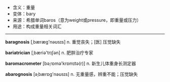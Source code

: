 - <span class="definition">含义：重量</span>
- <span class="definition">变体：bary</span>
- <span class="definition">来源：希腊单词baros（意为weight或pressure，即重量或压力）</span>
- <span class="definition">用途：构成重量相关词汇</span>

---

<span class="vocabulary">**baragnosis**</span> [ˌbæræɡ'nəʊsɪs] n. 重觉丧失；[医] 压觉缺失

<span class="vocabulary">**bariatrician**</span> [ˌbæriə'trɪʃən] n. 肥胖治疗专家

<span class="vocabulary">**baromacrometer**</span> [bәˌrɒmә'krɒmɪtә(r)] n. 新生儿体重身长测定器

<span class="vocabulary">**abarognosis**</span> [əˌbærɒg'nəʊsɪs] n. 无重量感，辨重不能；压觉缺失
